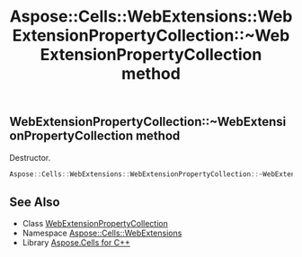 ﻿---
title: Aspose::Cells::WebExtensions::WebExtensionPropertyCollection::~WebExtensionPropertyCollection method
linktitle: ~WebExtensionPropertyCollection
second_title: Aspose.Cells for C++ API Reference
description: 'Aspose::Cells::WebExtensions::WebExtensionPropertyCollection::~WebExtensionPropertyCollection method. Destructor in C++.'
type: docs
weight: 200
url: /cpp/aspose.cells.webextensions/webextensionpropertycollection/~webextensionpropertycollection/
---
## WebExtensionPropertyCollection::~WebExtensionPropertyCollection method


Destructor.

```cpp
Aspose::Cells::WebExtensions::WebExtensionPropertyCollection::~WebExtensionPropertyCollection()
```

## See Also

* Class [WebExtensionPropertyCollection](../)
* Namespace [Aspose::Cells::WebExtensions](../../)
* Library [Aspose.Cells for C++](../../../)
